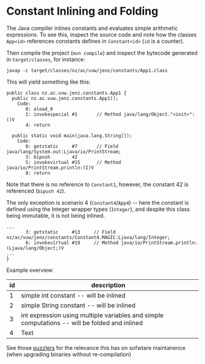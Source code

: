 # Constant Inlining and Folding 

The Java compiler inlines constants and evaluates simple arithmetic expressions. To see this, inspect the source code and note 
how the classes `App<id>` references constants defines in `Constant<id>` (`id` is a counter). 

Then compile the project (`mvn compile`) and inspect the bytecode generated in `target/classes`, for instance:

`javap -c target/classes/nz/ac/vuw/jenz/constants/App1.class`

This will yield something like this:

```
public class nz.ac.vuw.jenz.constants.App1 {
  public nz.ac.vuw.jenz.constants.App1();
    Code:
       0: aload_0
       1: invokespecial #1       // Method java/lang/Object."<init>":()V
       4: return

  public static void main(java.lang.String[]);
    Code:
       0: getstatic     #7       // Field java/lang/System.out:Ljava/io/PrintStream;
       3: bipush        42
       5: invokevirtual #15      // Method java/io/PrintStream.println:(I)V
       8: return
```

Note that there is no reference to `Constant1`, however, the constant 42 is referenced (`bipush 42`).

The only exception is scenario 4 (`Constant4`/`App4`) -- here the constant is defined using the Integer wrapper types (`Integer`), and despite this class being immutable, it is not being inlined. 

```
...
       3: getstatic     #13     // Field nz/ac/vuw/jenz/constants/Constant4.MAGIC:Ljava/lang/Integer;
       6: invokevirtual #19     // Method java/io/PrintStream.println:(Ljava/lang/Object;)V
...
}

```

Example overview:

| id      | description |
| ----------- | ----------- |
| 1      | simple int constant -- will be inlined       |
| 2   | simple String constant -- will be inlined       |
| 3   | int expression using multiple variables and simple computations -- will be folded and inlined        |
| 4   | Text        |

See those [puzzlers](https://www.slideshare.net/JensDietrich/presentation-30367644) for the relevance this has on sofwtare maintanence (when upgrading binaries without re-compilation)



